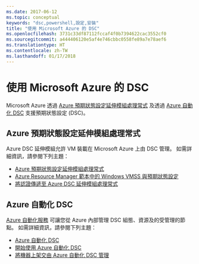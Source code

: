 ```yaml
---
ms.date: 2017-06-12
ms.topic: conceptual
keywords: "dsc,powershell,設定,安裝"
title: "使用 Microsoft Azure 的 DSC"
ms.openlocfilehash: 3731c33df87112fccaf4f0b7394622cac3552cf0
ms.sourcegitcommit: a444406120e5af4e746cbbc0558fe89a7e78aef6
ms.translationtype: HT
ms.contentlocale: zh-TW
ms.lasthandoff: 01/17/2018
---
```

# <a name="using-dsc-on-microsoft-azure"></a>使用 Microsoft Azure 的 DSC

Microsoft Azure 透過 [Azure 預期狀態設定延伸模組處理常式](https://docs.microsoft.com/azure/virtual-machines/virtual-machines-windows-extensions-dsc-overview) 及透過 [Azure 自動化 DSC](https://docs.microsoft.com/azure/automation/automation-dsc-overview) 支援預期狀態設定 (DSC)。

## <a name="azure-desired-state-configuration-extension-handler"></a>Azure 預期狀態設定延伸模組處理常式

Azure DSC 延伸模組允許 VM 裝載在 Microsoft Azure 上由 DSC 管理。 如需詳細資訊，請參閱下列主題：

- [Azure 預期狀態設定延伸模組處理常式](https://docs.microsoft.com/azure/virtual-machines/virtual-machines-windows-extensions-dsc-overview)
- [Azure Resource Manager 範本中的 Windows VMSS 與預期狀態設定](https://docs.microsoft.com/azure/virtual-machines/virtual-machines-windows-extensions-dsc-template)
- [將認證傳遞至 Azure DSC 延伸模組處理常式](https://docs.microsoft.com/azure/virtual-machines/virtual-machines-windows-extensions-dsc-credentials)

## <a name="azure-automation-dsc"></a>Azure 自動化 DSC

[Azure 自動化服務](https://azure.microsoft.com/services/automation/) 可讓您從 Azure 內部管理 DSC 組態、資源及的受管理的節點。 如需詳細資訊，請參閱下列主題：

- [Azure 自動化 DSC](https://docs.microsoft.com/azure/automation/automation-dsc-overview)
- [開始使用 Azure 自動化 DSC](https://docs.microsoft.com/azure/automation/automation-dsc-getting-started)
- [將機器上架交由 Azure 自動化 DSC 管理](https://docs.microsoft.com/azure/automation/automation-dsc-onboarding)

